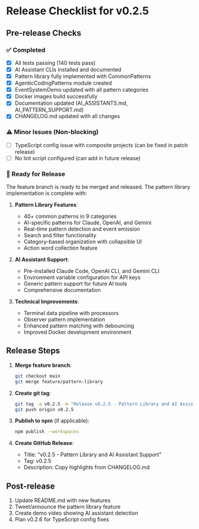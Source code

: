 # Release Checklist for v0.2.5

## Pre-release Checks

### ✅ Completed
- [x] All tests passing (140 tests pass)
- [x] AI Assistant CLIs installed and documented
- [x] Pattern library fully implemented with CommonPatterns
- [x] AgenticCodingPatterns module created
- [x] EventSystemDemo updated with all pattern categories
- [x] Docker images build successfully
- [x] Documentation updated (AI_ASSISTANTS.md, AI_PATTERN_SUPPORT.md)
- [x] CHANGELOG.md updated with all changes

### ⚠️ Minor Issues (Non-blocking)
- [ ] TypeScript config issue with composite projects (can be fixed in patch release)
- [ ] No lint script configured (can add in future release)

### 🚀 Ready for Release
The feature branch is ready to be merged and released. The pattern library implementation is complete with:

1. **Pattern Library Features**:
   - 40+ common patterns in 9 categories
   - AI-specific patterns for Claude, OpenAI, and Gemini
   - Real-time pattern detection and event emission
   - Search and filter functionality
   - Category-based organization with collapsible UI
   - Action word collection feature

2. **AI Assistant Support**:
   - Pre-installed Claude Code, OpenAI CLI, and Gemini CLI
   - Environment variable configuration for API keys
   - Generic pattern support for future AI tools
   - Comprehensive documentation

3. **Technical Improvements**:
   - Terminal data pipeline with processors
   - Observer pattern implementation
   - Enhanced pattern matching with debouncing
   - Improved Docker development environment

## Release Steps

1. **Merge feature branch**:
   ```bash
   git checkout main
   git merge feature/pattern-library
   ```

2. **Create git tag**:
   ```bash
   git tag -a v0.2.5 -m "Release v0.2.5 - Pattern Library and AI Assistant Support"
   git push origin v0.2.5
   ```

3. **Publish to npm** (if applicable):
   ```bash
   npm publish --workspaces
   ```

4. **Create GitHub Release**:
   - Title: "v0.2.5 - Pattern Library and AI Assistant Support"
   - Tag: v0.2.5
   - Description: Copy highlights from CHANGELOG.md

## Post-release

1. Update README.md with new features
2. Tweet/announce the pattern library feature
3. Create demo video showing AI assistant detection
4. Plan v0.2.6 for TypeScript config fixes